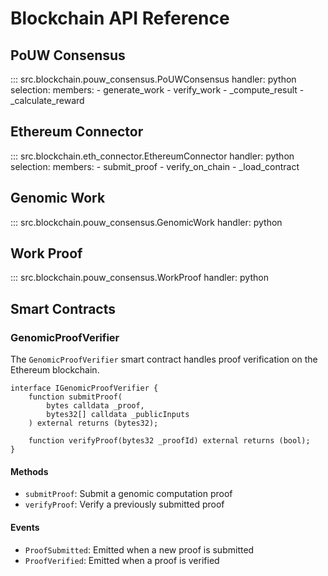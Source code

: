 # Blockchain API Reference

## PoUW Consensus

::: src.blockchain.pouw_consensus.PoUWConsensus
    handler: python
    selection:
      members:
        - generate_work
        - verify_work
        - _compute_result
        - _calculate_reward

## Ethereum Connector

::: src.blockchain.eth_connector.EthereumConnector
    handler: python
    selection:
      members:
        - submit_proof
        - verify_on_chain
        - _load_contract

## Genomic Work

::: src.blockchain.pouw_consensus.GenomicWork
    handler: python

## Work Proof

::: src.blockchain.pouw_consensus.WorkProof
    handler: python

## Smart Contracts

### GenomicProofVerifier

The `GenomicProofVerifier` smart contract handles proof verification on the Ethereum blockchain.

```solidity
interface IGenomicProofVerifier {
    function submitProof(
        bytes calldata _proof,
        bytes32[] calldata _publicInputs
    ) external returns (bytes32);

    function verifyProof(bytes32 _proofId) external returns (bool);
}
```

#### Methods

- `submitProof`: Submit a genomic computation proof
- `verifyProof`: Verify a previously submitted proof

#### Events

- `ProofSubmitted`: Emitted when a new proof is submitted
- `ProofVerified`: Emitted when a proof is verified 